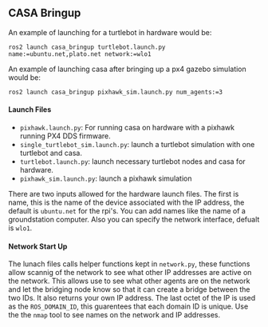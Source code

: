 ## CASA Bringup ##

An example of launching for a turtlebot in hardware would be:
```
ros2 launch casa_bringup turtlebot.launch.py name:=ubuntu.net,plato.net network:=wlo1
```
An example of launching casa after bringing up a px4 gazebo simulation would be:
```
ros2 launch casa_bringup pixhawk_sim.launch.py num_agents:=3
```

#### Launch Files ####

- `pixhawk.launch.py`: For running casa on hardware with a pixhawk running PX4 DDS firmware.
- `single_turtlebot_sim.launch.py`: launch a turtlebot simulation with one turtlebot and casa.
- `turtlebot.launch.py`: launch necessary turtlebot nodes and casa for hardware.
- `pixhawk_sim.launch.py`: launch a pixhawk simulation

There are two inputs allowed for the hardware launch files. The first is name, this is the name of the device associated with the IP address, the default is `ubuntu.net` for the rpi's. You can add names like the name of a groundstation computer. Also you can specify the network interface, defualt is `wlo1`. 

#### Network Start Up ####
The lunach files calls helper functions kept in `network.py`, these functions allow scannig of the network to see what other IP addresses are active on the network. This allows use to see what other agents are on the network and let the bridging node know so that it can create a bridge between the two IDs. It also returns your own IP address. The last octet of the IP is used as the `ROS_DOMAIN_ID`, this guarentees that each domain ID is unique. Use the the `nmap` tool to see names on the network and IP addresses.